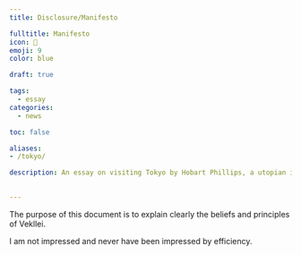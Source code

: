 ```yaml
---
title: Disclosure/Manifesto

fulltitle: Manifesto
icon: 🍜
emoji: 9
color: blue

draft: true

tags: 
  - essay
categories:
  - news

toc: false

aliases:
- /tokyo/

description: An essay on visiting Tokyo by Hobart Phillips, a utopian illustrator and storyteller.

 
---
```

The purpose of this document is to explain clearly the beliefs and principles of Vekllei.

I am not impressed and never have been impressed by efficiency.